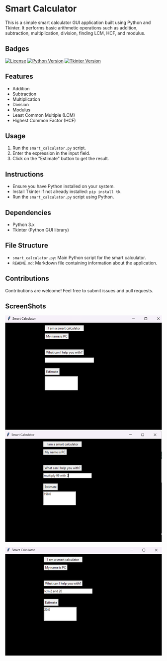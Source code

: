 # Smart Calculator

This is a simple smart calculator GUI application built using Python and Tkinter. It performs basic arithmetic operations such as addition, subtraction, multiplication, division, finding LCM, HCF, and modulus.

## Badges
[![License](https://img.shields.io/badge/License-MIT-yellow.svg)](https://opensource.org/licenses/MIT)
[![Python Version](https://img.shields.io/badge/Python-3.8-blue)](https://www.python.org/downloads/release/python-380/)
[![Tkinter Version](https://img.shields.io/badge/Tkinter-8.6-blue)](https://wiki.python.org/moin/TkInter)



## Features

- Addition
- Subtraction
- Multiplication
- Division
- Modulus
- Least Common Multiple (LCM)
- Highest Common Factor (HCF)

## Usage

1. Run the `smart_calculator.py` script.
2. Enter the expression in the input field.
3. Click on the "Estimate" button to get the result.

## Instructions

- Ensure you have Python installed on your system.
- Install Tkinter if not already installed: `pip install tk`.
- Run the `smart_calculator.py` script using Python.

## Dependencies

- Python 3.x
- Tkinter (Python GUI library)

## File Structure

- `smart_calculator.py`: Main Python script for the smart calculator.
- `README.md`: Markdown file containing information about the application.

## Contributions

Contributions are welcome! Feel free to submit issues and pull requests.

## ScreenShots

![App Screenshot](https://github.com/MohammedKaif037/SmartCalculator/blob/main/screenshots/Screenshot%20(2).png)
![App Screenshot](https://github.com/MohammedKaif037/SmartCalculator/blob/main/screenshots/Screenshot%202024-05-09%20015020.png)

![App Screenshot](https://github.com/MohammedKaif037/SmartCalculator/blob/main/screenshots/Screenshot%202024-05-09%20015213.png)


